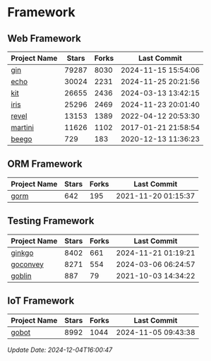 # Framework

## Web Framework
| Project Name | Stars | Forks | Last Commit |
| ------------ | ----- | ----- | ----------- |
| [gin](https://github.com/gin-gonic/gin) | 79287 | 8030 | 2024-11-15 15:54:06 |
| [echo](https://github.com/labstack/echo) | 30024 | 2231 | 2024-11-25 20:21:56 |
| [kit](https://github.com/go-kit/kit) | 26655 | 2436 | 2024-03-13 13:42:15 |
| [iris](https://github.com/kataras/iris) | 25296 | 2469 | 2024-11-23 20:01:40 |
| [revel](https://github.com/revel/revel) | 13153 | 1389 | 2022-04-12 20:53:30 |
| [martini](https://github.com/go-martini/martini) | 11626 | 1102 | 2017-01-21 21:58:54 |
| [beego](https://github.com/astaxie/beego) | 729 | 183 | 2020-12-13 11:36:23 |

## ORM Framework
| Project Name | Stars | Forks | Last Commit |
| ------------ | ----- | ----- | ----------- |
| [gorm](https://github.com/jinzhu/gorm) | 642 | 195 | 2021-11-20 01:15:37 |

## Testing Framework
| Project Name | Stars | Forks | Last Commit |
| ------------ | ----- | ----- | ----------- |
| [ginkgo](https://github.com/onsi/ginkgo) | 8402 | 661 | 2024-11-21 01:19:21 |
| [goconvey](https://github.com/smartystreets/goconvey) | 8271 | 554 | 2024-03-06 06:24:57 |
| [goblin](https://github.com/franela/goblin) | 887 | 79 | 2021-10-03 14:34:22 |

## IoT Framework
| Project Name | Stars | Forks | Last Commit |
| ------------ | ----- | ----- | ----------- |
| [gobot](https://github.com/hybridgroup/gobot) | 8992 | 1044 | 2024-11-05 09:43:38 |

*Update Date: 2024-12-04T16:00:47*
